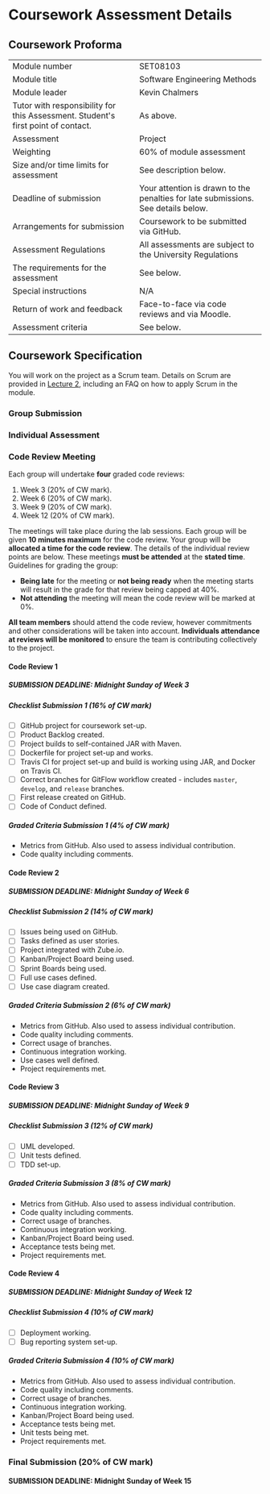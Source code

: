 # Coursework Assessment Details

## Coursework Proforma

| | |
| --- | --- |
| Module number | SET08103 |
| Module title | Software Engineering Methods |
| Module leader | Kevin Chalmers |
| Tutor with responsibility for this Assessment. Student's first point of contact. | As above. |
| Assessment | Project |
| Weighting | 60% of module assessment |
| Size and/or time limits for assessment | See description below. |
| Deadline of submission | Your attention is drawn to the penalties for late submissions.  See details below. |
| Arrangements for submission | Coursework to be submitted via GitHub. |
| Assessment Regulations | All assessments are subject to the University Regulations |
| The requirements for the assessment | See below. |
| Special instructions | N/A |
| Return of work and feedback | Face-to-face via code reviews and via Moodle. |
| Assessment criteria | See below. |

## Coursework Specification

You will work on the project as a Scrum team.  Details on Scrum are provided in [Lecture 2](../lectures/lecture02), including an FAQ on how to apply Scrum in the module.

### Group Submission

### Individual Assessment

### Code Review Meeting

Each group will undertake **four** graded code reviews:

1. Week 3 (20% of CW mark).
2. Week 6 (20% of CW mark).
3. Week 9 (20% of CW mark).
4. Week 12 (20% of CW mark).

The meetings will take place during the lab sessions.  Each group will be given **10 minutes maximum** for the code review.  Your group will be **allocated a time for the code review**.  The details of the individual review points are below.  These meetings **must be attended** at the **stated time**.  Guidelines for grading the group:

- **Being late** for the meeting or **not being ready** when the meeting starts will result in the grade for that review being capped at 40%.
- **Not attending** the meeting will mean the code review will be marked at 0%.

**All team members** should attend the code review, however commitments and other considerations will be taken into account.  **Individuals attendance at reviews will be monitored** to ensure the team is contributing collectively to the project.

#### Code Review 1

##### SUBMISSION DEADLINE: Midnight Sunday of Week 3

##### Checklist Submission 1 (16% of CW mark)

- [ ] GitHub project for coursework set-up.
- [ ] Product Backlog created.
- [ ] Project builds to self-contained JAR with Maven.
- [ ] Dockerfile for project set-up and works.
- [ ] Travis CI for project set-up and build is working using JAR, and Docker on Travis CI.
- [ ] Correct branches for GitFlow workflow created - includes `master`, `develop`, and `release` branches.
- [ ] First release created on GitHub.
- [ ] Code of Conduct defined.

##### Graded Criteria Submission 1 (4% of CW mark)

- Metrics from GitHub.  Also used to assess individual contribution.
- Code quality including comments.

#### Code Review 2

##### SUBMISSION DEADLINE: Midnight Sunday of Week 6

##### Checklist Submission 2 (14% of CW mark)

- [ ] Issues being used on GitHub.
- [ ] Tasks defined as user stories.
- [ ] Project integrated with Zube.io.
- [ ] Kanban/Project Board being used.
- [ ] Sprint Boards being used.
- [ ] Full use cases defined.
- [ ] Use case diagram created.

##### Graded Criteria Submission 2 (6% of CW mark)

- Metrics from GitHub.  Also used to assess individual contribution.
- Code quality including comments.
- Correct usage of branches.
- Continuous integration working.
- Use cases well defined.
- Project requirements met.

#### Code Review 3

##### SUBMISSION DEADLINE: Midnight Sunday of Week 9

##### Checklist Submission 3 (12% of CW mark)

- [ ] UML developed.
- [ ] Unit tests defined.
- [ ] TDD set-up.

##### Graded Criteria Submission 3 (8% of CW mark)

- Metrics from GitHub.  Also used to assess individual contribution.
- Code quality including comments.
- Correct usage of branches.
- Continuous integration working.
- Kanban/Project Board being used.
- Acceptance tests being met.
- Project requirements met.

#### Code Review 4

##### SUBMISSION DEADLINE: Midnight Sunday of Week 12

##### Checklist Submission 4 (10% of CW mark)

- [ ] Deployment working.
- [ ] Bug reporting system set-up.

##### Graded Criteria Submission 4 (10% of CW mark)

- Metrics from GitHub.  Also used to assess individual contribution.
- Code quality including comments.
- Correct usage of branches.
- Continuous integration working.
- Kanban/Project Board being used.
- Acceptance tests being met.
- Unit tests being met.
- Project requirements met.

### Final Submission (20% of CW mark)

#### SUBMISSION DEADLINE: Midnight Sunday of Week 15